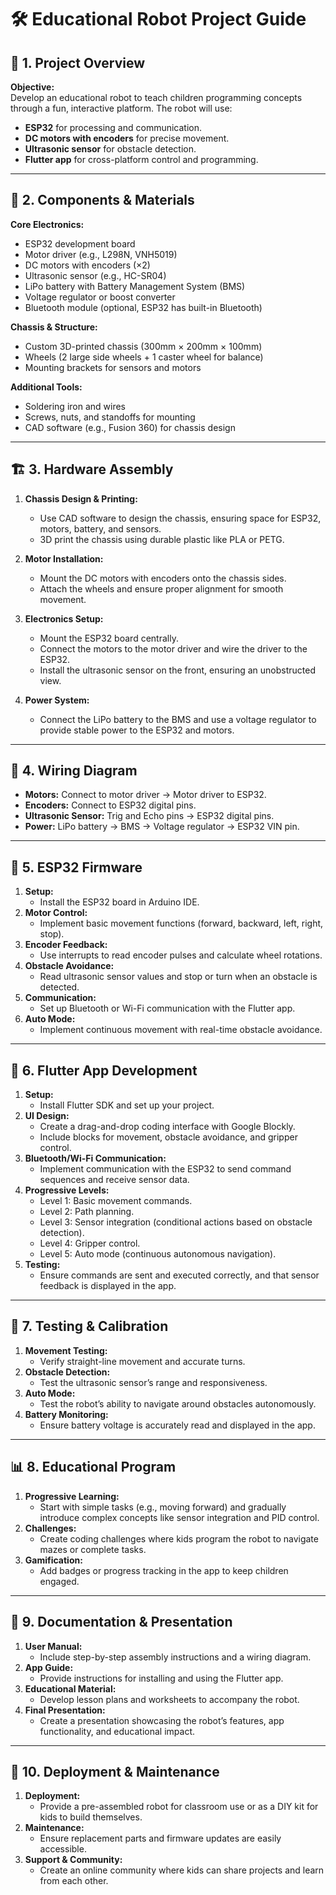 # 🛠️ **Educational Robot Project Guide**

## 🚦 **1. Project Overview**

**Objective:**  
Develop an educational robot to teach children programming concepts through a fun, interactive platform. The robot will use:  
- **ESP32** for processing and communication.  
- **DC motors with encoders** for precise movement.  
- **Ultrasonic sensor** for obstacle detection.  
- **Flutter app** for cross-platform control and programming.

---

## 🧩 **2. Components & Materials**

**Core Electronics:**  
- ESP32 development board  
- Motor driver (e.g., L298N, VNH5019)  
- DC motors with encoders (×2)  
- Ultrasonic sensor (e.g., HC-SR04)  
- LiPo battery with Battery Management System (BMS)  
- Voltage regulator or boost converter  
- Bluetooth module (optional, ESP32 has built-in Bluetooth)  

**Chassis & Structure:**  
- Custom 3D-printed chassis (300mm × 200mm × 100mm)  
- Wheels (2 large side wheels + 1 caster wheel for balance)  
- Mounting brackets for sensors and motors  

**Additional Tools:**  
- Soldering iron and wires  
- Screws, nuts, and standoffs for mounting  
- CAD software (e.g., Fusion 360) for chassis design  

---

## 🏗️ **3. Hardware Assembly**

1. **Chassis Design & Printing:**  
   - Use CAD software to design the chassis, ensuring space for ESP32, motors, battery, and sensors.  
   - 3D print the chassis using durable plastic like PLA or PETG.  

2. **Motor Installation:**  
   - Mount the DC motors with encoders onto the chassis sides.  
   - Attach the wheels and ensure proper alignment for smooth movement.  

3. **Electronics Setup:**  
   - Mount the ESP32 board centrally.  
   - Connect the motors to the motor driver and wire the driver to the ESP32.  
   - Install the ultrasonic sensor on the front, ensuring an unobstructed view.  

4. **Power System:**  
   - Connect the LiPo battery to the BMS and use a voltage regulator to provide stable power to the ESP32 and motors.  

---

## 🔌 **4. Wiring Diagram**

- **Motors:** Connect to motor driver → Motor driver to ESP32.  
- **Encoders:** Connect to ESP32 digital pins.  
- **Ultrasonic Sensor:** Trig and Echo pins → ESP32 digital pins.
- **Power:** LiPo battery → BMS → Voltage regulator → ESP32 VIN pin.  

---

## 📝 **5. ESP32 Firmware**

1. **Setup:**  
   - Install the ESP32 board in Arduino IDE.  
2. **Motor Control:**  
   - Implement basic movement functions (forward, backward, left, right, stop).  
3. **Encoder Feedback:**  
   - Use interrupts to read encoder pulses and calculate wheel rotations.  
4. **Obstacle Avoidance:**  
   - Read ultrasonic sensor values and stop or turn when an obstacle is detected.  
5. **Communication:**  
   - Set up Bluetooth or Wi-Fi communication with the Flutter app.  
6. **Auto Mode:**  
   - Implement continuous movement with real-time obstacle avoidance.  

---

## 📱 **6. Flutter App Development**

1. **Setup:**  
   - Install Flutter SDK and set up your project.  
2. **UI Design:**  
   - Create a drag-and-drop coding interface with Google Blockly.  
   - Include blocks for movement, obstacle avoidance, and gripper control.  
3. **Bluetooth/Wi-Fi Communication:**  
   - Implement communication with the ESP32 to send command sequences and receive sensor data.  
4. **Progressive Levels:**  
   - Level 1: Basic movement commands.  
   - Level 2: Path planning.  
   - Level 3: Sensor integration (conditional actions based on obstacle detection).  
   - Level 4: Gripper control.  
   - Level 5: Auto mode (continuous autonomous navigation).  
5. **Testing:**  
   - Ensure commands are sent and executed correctly, and that sensor feedback is displayed in the app.  

---

## 🧪 **7. Testing & Calibration**

1. **Movement Testing:**  
   - Verify straight-line movement and accurate turns.  
2. **Obstacle Detection:**  
   - Test the ultrasonic sensor’s range and responsiveness.  
3. **Auto Mode:**  
   - Test the robot’s ability to navigate around obstacles autonomously.  
4. **Battery Monitoring:**  
   - Ensure battery voltage is accurately read and displayed in the app.  

---

## 📊 **8. Educational Program**

1. **Progressive Learning:**  
   - Start with simple tasks (e.g., moving forward) and gradually introduce complex concepts like sensor integration and PID control.  
2. **Challenges:**  
   - Create coding challenges where kids program the robot to navigate mazes or complete tasks.  
3. **Gamification:**  
   - Add badges or progress tracking in the app to keep children engaged.  

---

## 📌 **9. Documentation & Presentation**

1. **User Manual:**  
   - Include step-by-step assembly instructions and a wiring diagram.  
2. **App Guide:**  
   - Provide instructions for installing and using the Flutter app.  
3. **Educational Material:**  
   - Develop lesson plans and worksheets to accompany the robot.  
4. **Final Presentation:**  
   - Create a presentation showcasing the robot’s features, app functionality, and educational impact.  

---

## 🚀 **10. Deployment & Maintenance**

1. **Deployment:**  
   - Provide a pre-assembled robot for classroom use or as a DIY kit for kids to build themselves.  
2. **Maintenance:**  
   - Ensure replacement parts and firmware updates are easily accessible.  
3. **Support & Community:**  
   - Create an online community where kids can share projects and learn from each other.  
